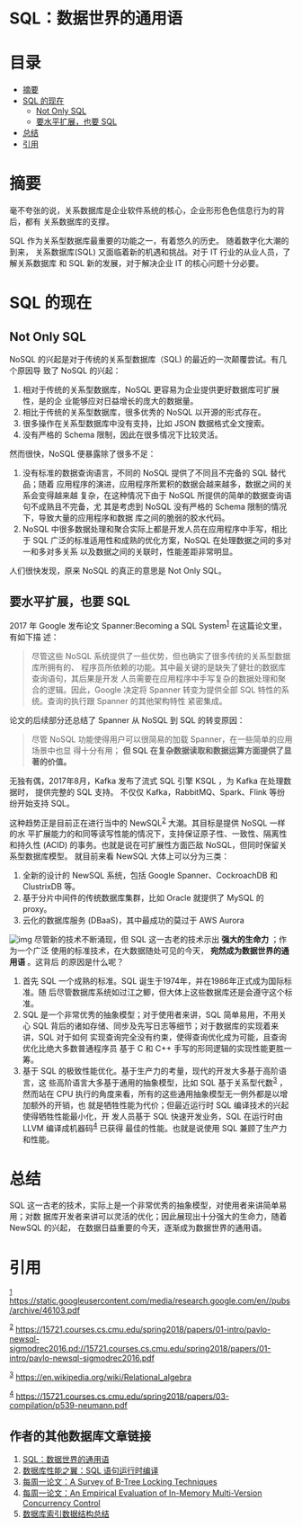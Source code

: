 # SQL：数据世界的通用语


# 目录

-   [摘要](#org00e0306)
-   [SQL 的现在](#orgad865cf)
    -   [Not Only SQL](#org5e4dca3)
    -   [要水平扩展，也要 SQL](#org12c8b94)
-   [总结](#orgcef76ff)
-   [引用](#org2761100)



<a id="org00e0306"></a>

# 摘要

毫不夸张的说，关系数据库是企业软件系统的核心，企业形形色色信息行为的背后，都有
关系数据库的支撑。

SQL 作为关系型数据库最重要的功能之一，有着悠久的历史。 随着数字化大潮的到来，
关系数据库(SQL) 又面临着新的机遇和挑战。对于 IT 行业的从业人员，了解关系数据库
和 SQL 新的发展，对于解决企业 IT 的核心问题十分必要。


<a id="orgad865cf"></a>

# SQL 的现在


<a id="org5e4dca3"></a>

## Not Only SQL

NoSQL 的兴起是对于传统的关系型数据库（SQL) 的最近的一次颠覆尝试。有几个原因导
致了 NoSQL 的兴起：

1.  相对于传统的关系型数据库，NoSQL 更容易为企业提供更好数据库可扩展性，是的企
    业能够应对日益增长的庞大的数据量。
2.  相比于传统的关系型数据库，很多优秀的 NoSQL 以开源的形式存在。
3.  很多操作在关系型数据库中没有支持，比如 JSON 数据格式全文搜索。
4.  没有严格的 Schema 限制，因此在很多情况下比较灵活。

然而很快，NoSQL 便暴露除了很多不足：

1.  没有标准的数据查询语言，不同的 NoSQL 提供了不同且不完备的 SQL 替代品；随着
    应用程序的演进，应用程序所累积的数据会越来越多，数据之间的关系会变得越来越
    复杂，在这种情况下由于 NoSQL 所提供的简单的数据查询语句不成熟且不完备，尤
    其是考虑到 NoSQL 没有严格的 Schema 限制的情况下，导致大量的应用程序和数据
    库之间的脆弱的胶水代码。
2.  NoSQL 中很多数据处理和聚合实际上都是开发人员在应用程序中手写，相比于 SQL
    广泛的标准适用性和成熟的优化方案，NoSQL 在处理数据之间的多对一和多对多关系
    以及数据之间的关联时，性能差距非常明显。

人们很快发现，原来 NoSQL 的真正的意思是 Not Only SQL。


<a id="org12c8b94"></a>

## 要水平扩展，也要 SQL

2017 年 Google 发布论文 Spanner:Becoming a SQL System<sup><a id="fnr.1" class="footref" href="#fn.1">1</a></sup> 在这篇论文里，有如下描
述：

> 尽管这些 NoSQL 系统提供了一些优势，但也确实了很多传统的关系型数据库所拥有的、
> 程序员所依赖的功能。其中最关键的是缺失了健壮的数据库查询语句，其后果是开发
> 人员需要在应用程序中手写复杂的数据处理和聚合的逻辑。因此，Google 决定将
> Spanner 转变为提供全部 SQL 特性的系统。查询的执行跟 Spanner 的其他架构特性 紧密集成。

论文的后续部分还总结了 Spanner 从 NoSQL 到 SQL 的转变原因：

> 尽管 NoSQL 功能使得用户可以很简易的加载 Spanner，在一些简单的应用场景中也显
> 得十分有用； **但 SQL 在复杂数据读取和数据运算方面提供了显著的价值。**

无独有偶，2017年8月，Kafka 发布了流式 SQL 引擎 KSQL ，为 Kafka 在处理数据时，
提供完整的 SQL 支持。 不仅仅 Kafka，RabbitMQ、Spark、Flink 等纷纷开始支持 SQL。

这种趋势正是目前正在进行当中的 NewSQL<sup><a id="fnr.2" class="footref" href="#fn.2">2</a></sup> 大潮。其目标是提供 NoSQL 一样的水
平扩展能力的和同等读写性能的情况下，支持保证原子性、一致性、隔离性和持久性
(ACID) 的事务。也就是说在可扩展性方面匹敌 NoSQL，但同时保留关系型数据库模型。
就目前来看 NewSQL 大体上可以分为三类：

1.  全新的设计的 NewSQL 系统，包括 Google Spanner、CockroachDB 和 ClustrixDB
    等。
2.  基于分片中间件的传统数据库集群，比如 Oracle 就提供了 MySQL 的 proxy。
3.  云化的数据库服务 (DBaaS)，其中最成功的莫过于 AWS Aurora

![img](https://blog-image-1258275666.cos.ap-chengdu.myqcloud.com/SQL_Universe_Lang.png)
尽管新的技术不断涌现，但 SQL 这一古老的技术示出 **强大的生命力** ；作为一个广泛
使用的标准技术，在大数据随处可见的今天， **宛然成为数据世界的通用语** 。这背后
的原因是什么呢？

1.  首先 SQL 一个成熟的标准。SQL 诞生于1974年，并在1986年正式成为国际标准。随
    后尽管数据库系统如过江之鲫，但大体上这些数据库还是会遵守这个标准。
2.  SQL 是一个非常优秀的抽象模型；对于使用者来讲，SQL 简单易用，不用关心 SQL
    背后的诸如存储、同步及先写日志等细节；对于数据库的实现着来讲，SQL 对于如何
    实现查询完全没有约束，使得查询优化成为可能，且查询优化比绝大多数普通程序员
    基于 C 和 C++ 手写的形同逻辑的实现性能更胜一筹。
3.  基于 SQL 的极致性能优化。基于生产力的考量，现代的开发大多基于高阶语言，这
    些高阶语言大多基于通用的抽象模型，比如 SQL 基于关系型代数<sup><a id="fnr.3" class="footref" href="#fn.3">3</a></sup> ，然而站在
    CPU 执行的角度来看，所有的这些通用抽象模型无一例外都是以增加额外的开销，也
    就是牺牲性能为代价；但最近运行时 SQL 编译技术的兴起使得牺牲性能最小化，开
    发人员基于 SQL 快速开发业务，SQL 在运行时由 LLVM 编译成机器码<sup><a id="fnr.4" class="footref" href="#fn.4">4</a></sup> 已获得
    最佳的性能。也就是说使用 SQL 兼顾了生产力和性能。


<a id="orgcef76ff"></a>

# 总结

SQL 这一古老的技术，实际上是一个非常优秀的抽象模型，对使用者来讲简单易用；对数
据库开发者来讲可以灵活的优化；因此展现出十分强大的生命力，随着 NewSQL 的兴起，
在数据日益重要的今天，逐渐成为数据世界的通用语。


<a id="org2761100"></a>

# 引用

<sup><a id="fn.1" href="#fnr.1">1</a></sup> <https://static.googleusercontent.com/media/research.google.com/en//pubs/archive/46103.pdf>

<sup><a id="fn.2" href="#fnr.2">2</a></sup> <https://15721.courses.cs.cmu.edu/spring2018/papers/01-intro/pavlo-newsql-sigmodrec2016.pd://15721.courses.cs.cmu.edu/spring2018/papers/01-intro/pavlo-newsql-sigmodrec2016.pdf>

<sup><a id="fn.3" href="#fnr.3">3</a></sup> <https://en.wikipedia.org/wiki/Relational_algebra>

<sup><a id="fn.4" href="#fnr.4">4</a></sup> <https://15721.courses.cs.cmu.edu/spring2018/papers/03-compilation/p539-neumann.pdf>


## 作者的其他数据库文章链接
1. [SQL：数据世界的通用语][1]
2. [数据库性能之翼：SQL 语句运行时编译][2]
3. [每周一论文：A Survey of B-Tree Locking Techniques][3]
4. [每周一论文：An Empirical Evaluation of In-Memory Multi-Version Concurrency Control][4]
5. [数据库索引数据结构总结][5]

[1]: https://zhewuzhou.github.io/2018/08/07/SQL_as_universe_language_in_data_world/
[2]: https://zhewuzhou.github.io/2018/09/13/SQL_Compilation_Technology_For_Performance/
[3]: https://zhewuzhou.github.io/2018/09/25/Weekly-Paper-A-Survey-of-B-Tree-Locking-Techniques/
[4]: https://zhewuzhou.github.io/2018/09/29/Weekly-Paper-An-Empirical-Evalution-of-In-Memory-MVCC/
[5]: https://zhewuzhou.github.io/2018/10/18/Database-Indexes/

